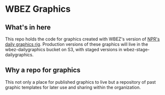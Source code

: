 # WBEZ Graphics

## What's in here
This repo holds the code for graphics created with WBEZ's version of [NPR's daily graphics rig](https://github.com/nprapps/dailygraphics). Production versions of these graphics will live in the wbez-dailygraphics bucket on S3, with staged versions in wbez-stage-dailygraphics.

## Why a repo for graphics
This not only a place for published graphics to live but a repository of past graphic templates for later use and sharing within the organization.